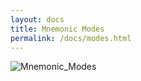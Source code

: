 ```yaml
---
layout: docs
title: Mnemonic Modes
permalink: /docs/modes.html
---
```



![Mnemonic_Modes](/img/modes.png)
